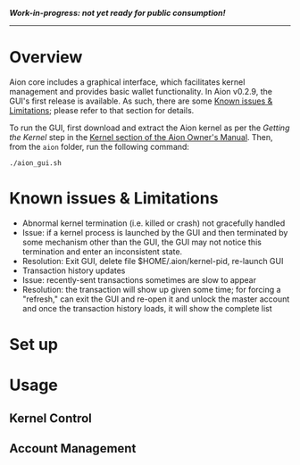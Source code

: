 _**Work-in-progress: not yet ready for public consumption!**_
***

# Overview

Aion core includes a graphical interface, which facilitates kernel management and provides basic wallet functionality.     In Aion v0.2.9, the GUI's first release is available.  As such, there are some [Known issues & Limitations](#known-issues--limitations); please refer to that section for details.

To run the GUI, first download and extract the Aion kernel as per the _Getting the Kernel_ step in the [Kernel section of the Aion Owner's Manual](https://github.com/aionnetwork/aion/wiki/Aion-Owner's-Manual#kernel).  Then, from the `aion` folder, run the following command:

```
./aion_gui.sh
```

# Known issues & Limitations

* Abnormal kernel termination (i.e. killed or crash) not gracefully handled
 * Issue: if a kernel process is launched by the GUI and then terminated by some mechanism other than the GUI, the GUI may not notice this termination and enter an inconsistent state.  
 * Resolution: Exit GUI, delete file $HOME/.aion/kernel-pid, re-launch GUI
* Transaction history updates 
 * Issue: recently-sent transactions sometimes are slow to appear 
 * Resolution: the transaction will show up given some time; for forcing a "refresh," can exit the GUI and re-open it and unlock the master account and once the transaction history loads, it will show the complete list

# Set up

# Usage

## Kernel Control

## Account Management

## 